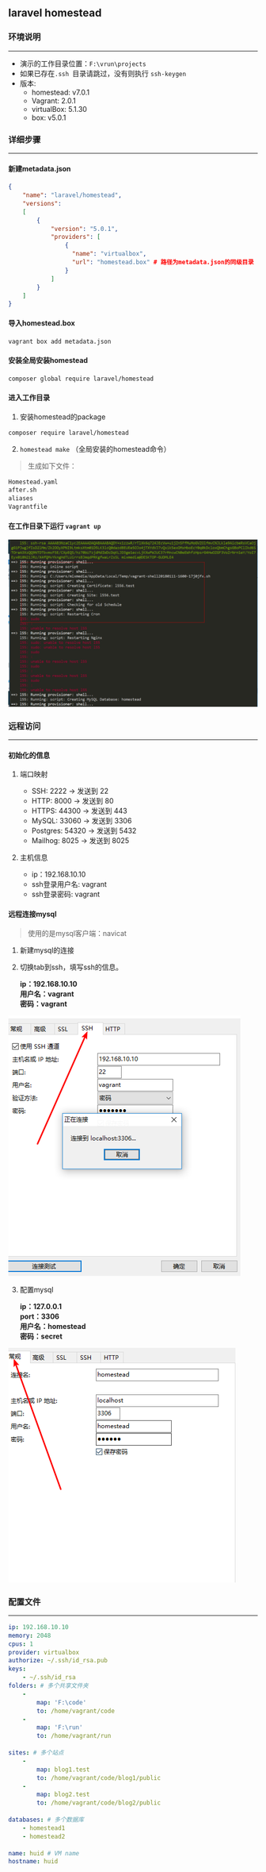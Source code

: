 ## laravel homestead 
### 环境说明
---
- 演示的工作目录位置：`F:\vrun\projects`
- 如果已存在`.ssh `目录请跳过，没有则执行 `ssh-keygen`
- 版本:
    - homestead: v7.0.1
    - Vagrant:  2.0.1
    - virtualBox: 5.1.30
    - box: v5.0.1

### 详细步骤
---
#### 新建metadata.json
```json
{
    "name": "laravel/homestead",
    "versions": 
    [
        {
            "version": "5.0.1",
            "providers": [
                {
                  "name": "virtualbox",
                  "url": "homestead.box" # 路径为metadata.json的同级目录
                }
            ]
        }
    ]
}
```

#### 导入homestead.box
```bash
vagrant box add metadata.json
```


#### 安装全局安装homestead
```bash
composer global require laravel/homestead
```

#### 进入工作目录
1. 安装homestead的package
```bash
composer require laravel/homestead
```
2. `homestead make` （全局安装的homestead命令）
>生成如下文件：
```bash
Homestead.yaml
after.sh
aliases
Vagrantfile
```

#### 在工作目录下运行 `vagrant up`
![success](./success.png)

### 远程访问
---
#### 初始化的信息
1. 端口映射
    - SSH: 2222 → 发送到 22
    - HTTP: 8000 → 发送到 80
    - HTTPS: 44300 → 发送到 443
    - MySQL: 33060 → 发送到 3306
    - Postgres: 54320 → 发送到 5432
    - Mailhog: 8025 → 发送到 8025

2. 主机信息
    - ip：192.168.10.10
    - ssh登录用户名: vagrant
    - ssh登录密码: vagrant

#### 远程连接mysql

> 使用的是mysql客户端：navicat

1. 新建mysql的连接
2. 切换tab到ssh，填写ssh的信息。

    **ip：192.168.10.10** <br>
    **用户名：vagrant** <br/>
    **密码：vagrant** <br/>

![ssh config](./mysql-connection1.png)  

3. 配置mysql

    **ip：127.0.0.1** <br/>
    **port：3306** <br/>
    **用户名：homestead** <br/>
    **密码：secret** <br/>
    
![mysql config](./mysql-connection2.png) 



### 配置文件
---
```yaml
ip: 192.168.10.10
memory: 2048
cpus: 1
provider: virtualbox
authorize: ~/.ssh/id_rsa.pub
keys:
    - ~/.ssh/id_rsa
folders: # 多个共享文件夹
    -
        map: 'F:\code'
        to: /home/vagrant/code
    - 
        map: 'F:\run'
        to: /home/vagrant/run

sites: # 多个站点
    -
        map: blog1.test
        to: /home/vagrant/code/blog1/public
    -
        map: blog2.test
        to: /home/vagrant/code/blog2/public

databases: # 多个数据库
    - homestead1
    - homestead2

name: huid # VM name
hostname: huid

```
